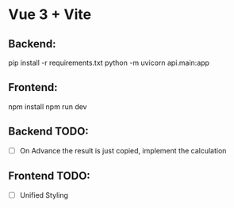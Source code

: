 # Vue 3 + Vite
## Backend:
pip install -r requirements.txt
python -m uvicorn api.main:app 

## Frontend:
npm install 
npm run dev

## Backend TODO:
- [ ] On Advance the result is just copied, implement the calculation

## Frontend TODO:
- [ ] Unified Styling